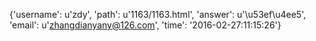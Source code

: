 {'username': u'zdy', 'path': u'1163/1163.html', 'answer': u'\u53ef\u4ee5', 'email': u'zhangdianyany@126.com', 'time': '2016-02-27:11:15:26'}